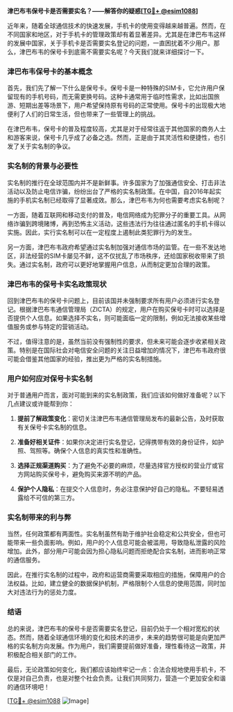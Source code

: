 **津巴布韦保号卡是否需要实名？——解答你的疑惑[[TG💪+ @esim1088](https://t.me/s/esim1088)]**

近年来，随着全球通信技术的快速发展，手机卡的使用变得越来越普遍。然而，在不同国家和地区，对于手机卡的管理政策却有着显著差异。尤其是在津巴布韦这样的发展中国家，关于手机卡是否需要实名登记的问题，一直困扰着不少用户。那么，津巴布韦的保号卡到底需不需要实名呢？今天我们就来详细探讨一下。

### 津巴布韦保号卡的基本概念

首先，我们先了解一下什么是保号卡。保号卡是一种特殊的SIM卡，它允许用户保留现有的手机号码，而无需更换号码。这种卡通常用于临时性需求，比如出国旅游、短期出差等场景下，用户希望保持原有号码的正常使用。保号卡的出现极大地便利了人们的日常生活，但也带来了一些管理上的挑战。

在津巴布韦，保号卡的普及程度较高，尤其是对于经常往返于其他国家的商务人士和游客来说，保号卡几乎成了必备之选。然而，正是由于其灵活性和便捷性，也引发了关于实名制的争议。

### 实名制的背景与必要性

实名制的推行在全球范围内并不是新鲜事。许多国家为了加强通信安全、打击非法活动以及防止电信诈骗，纷纷出台了严格的实名制政策。在中国，自2016年起实施的手机实名制已经取得了显著成效。那么，津巴布韦为何也需要考虑实名制呢？

一方面，随着互联网和移动支付的普及，电信网络成为犯罪分子的重要工具。从网络诈骗到跨境赌博，再到恐怖主义活动，这些违法行为往往通过匿名的手机卡得以实施。因此，实行实名制可以在一定程度上遏制此类犯罪行为的发生。

另一方面，津巴布韦政府希望通过实名制加强对通信市场的监管。在一些不发达地区，非法经营的SIM卡屡见不鲜，这不仅扰乱了市场秩序，还给国家税收带来了损失。通过实名制，政府可以更好地掌握用户信息，从而制定更加合理的政策。

### 津巴布韦的保号卡实名政策现状

回到津巴布韦的保号卡问题上，目前该国并未强制要求所有用户必须进行实名登记。根据津巴布韦通信管理局（ZICTA）的规定，用户在购买保号卡时可以选择是否提供个人信息。如果选择不实名，则可能面临一定的限制，例如无法接收某些增值服务或参与特定的营销活动。

不过，值得注意的是，虽然当前没有强制性的要求，但未来可能会逐步收紧相关政策。特别是在国际社会对电信安全问题的关注日益增加的情况下，津巴布韦政府很可能会借鉴其他国家的经验，推出更为严格的实名制措施。

### 用户如何应对保号卡实名制

对于普通用户而言，面对可能到来的实名制政策，我们应该如何做好准备呢？以下几点建议或许能帮到你：

1. **提前了解政策变化**：密切关注津巴布韦通信管理局发布的最新公告，及时获取有关保号卡实名制的信息。
   
2. **准备好相关证件**：如果你决定进行实名登记，记得携带有效的身份证件，如护照、驾照等。确保个人信息的真实性和准确性。

3. **选择正规渠道购买**：为了避免不必要的麻烦，尽量选择官方授权的营业厅或官方网站购买保号卡，避免购买来源不明的产品。

4. **保护个人隐私**：在提交个人信息时，务必注意保护好自己的隐私。不要轻易透露给不可信的第三方。

### 实名制带来的利与弊

当然，任何政策都有两面性。实名制虽然有助于维护社会稳定和公共安全，但也可能带来一些负面影响。例如，用户的个人信息可能会被滥用，导致隐私泄露的风险增加。此外，部分用户可能会因为担心隐私问题而拒绝配合实名制，进而影响正常的通信服务。

因此，在推行实名制的过程中，政府和运营商需要采取相应的措施，保障用户的合法权益。比如，建立健全的数据保护机制，严格限制个人信息的使用范围，同时加大对违法行为的惩处力度。

### 结语

总的来说，津巴布韦的保号卡是否需要实名登记，目前仍处于一个相对宽松的状态。然而，随着全球通信环境的变化和技术的进步，未来的趋势很可能是向更加严格的实名制方向发展。作为用户，我们需要提前做好准备，理性看待这一政策，并积极配合相关部门的工作。

最后，无论政策如何变化，我们都应该始终牢记一点：合法合规地使用手机卡，不仅是对自己负责，也是对整个社会负责。让我们共同努力，营造一个更加安全和谐的通信环境吧！

[[TG💪+ @esim1088](https://t.me/s/esim1088) ![Image](https://i.postimg.cc/4NQfJmqS/Snipaste-2025-05-13-00-14-12.png)]